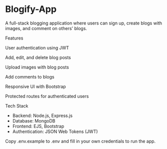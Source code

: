 # Blogify-App
A full-stack blogging application where users can sign up, create blogs with images, and comment on others' blogs.

Features

User authentication using JWT

Add, edit, and delete blog posts

Upload images with blog posts

Add comments to blogs

Responsive UI with Bootstrap

Protected routes for authenticated users

Tech Stack
- Backend: Node.js, Express.js
- Database: MongoDB
- Frontend: EJS, Bootstrap
- Authentication: JSON Web Tokens (JWT)

Copy .env.example to .env and fill in your own credentials to run the app.
